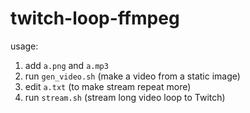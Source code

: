 # twitch-loop-ffmpeg
usage:
1. add `a.png` and `a.mp3`
2. run `gen_video.sh` (make a video from a static image)
3. edit `a.txt` (to make stream repeat more)
3. run `stream.sh` (stream long video loop to Twitch)
